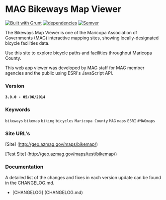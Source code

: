 # MAG Bikeways Map Viewer

[![Built with Grunt](https://cdn.gruntjs.com/builtwith.png)](http://gruntjs.com/)
[![dependencies](https://david-dm.org/vwolfley/MyProject.png)](https://david-dm.org/vwolfley/MyProject)
[![Semver](http://img.shields.io/SemVer/2.0.0.png)](http://semver.org/spec/v2.0.0.html)

The Bikeways Map Viewer is one of the Maricopa Association of Governments (MAG) interactive mapping sites, showing locally-designated bicycle facilities data.

Use this site to explore bicycle paths and facilities throughout Maricopa County.

This web app viewer was developed by MAG staff for MAG member agencies and the public using ESRI's JavaScript API.

### Version

#### `3.0.0 - 05/06/2014`

### Keywords

`bikeways` `bikemap` `biking` `bicycles` `Maricopa County` `MAG` `maps` `ESRI` `#MAGmaps`

### Site URL's

[Site] (http://geo.azmag.gov/maps/bikemap/)

[Test Site] (http://geo.azmag.gov/maps/test/bikemap/)

### Documentation

A detailed list of the changes and fixes in each version update can be found in the CHANGELOG.md.

* [CHANGELOG] (CHANGELOG.md)

